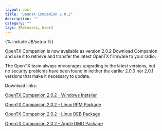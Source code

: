 ```yaml
---
layout: post
title: "OpenTX Companion 2.0.2"
description: ""
category: ""
tags: [Releases, News]
---
```

{% include JB/setup %}

OpenTX Companion is now available as version 2.0.2 
Download Companion and use it to retrieve and transfer the latest OpenTX firmware to your radio.

The OpenTX team always encourages upgrading to the latest versions, but no security problems have been found in neither the earlier 2.0.0 nor 2.0.1 versions that make it necessary to update.

Download links:

[OpenTX Companion 2.0.2 - Windows Installer](http://downloads-20.open-tx.org/companion/companionInstall_2.0.2.exe)

[OpenTX Companion 2.0.2 - Linux RPM Package](http://downloads-20.open-tx.org/companion/companion-2.0.2-i686.rpm)

[OpenTX Companion 2.0.2 - Linux DEB Package](http://downloads-20.open-tx.org/companion/companion_2.0.2_i386.deb)

[OpenTX Companion 2.0.2 - Apple DMG Package ](http://downloads-20.open-tx.org/companion/companion-macosx-2.0.2.dmg)
